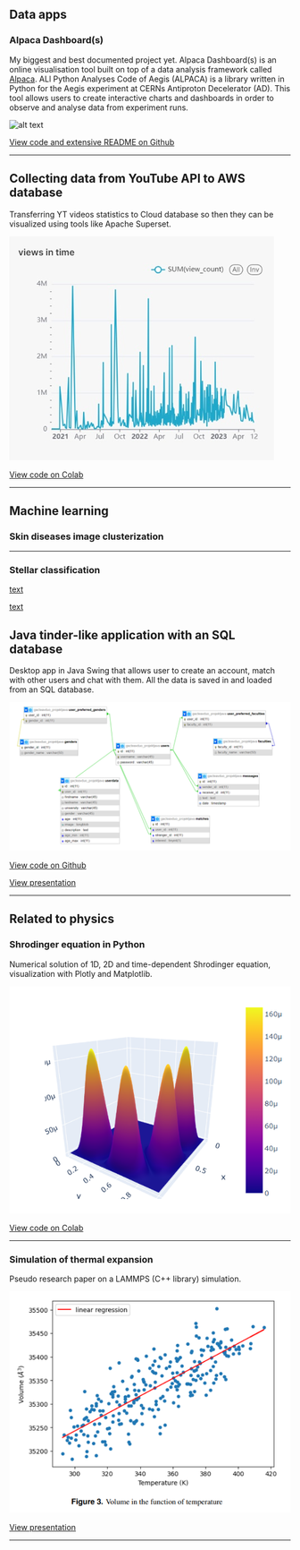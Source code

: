 ## Data apps

### Alpaca Dashboard(s)
My biggest and best documented project yet. Alpaca Dashboard(s) is an online visualisation tool built on top of a data analysis framework called [Alpaca](https://aegis.docs.cern.ch/ALPACA). ALl Python Analyses Code of Aegis (ALPACA) is a library written in Python for the Aegis experiment
at CERNs Antiproton Decelerator (AD). This tool allows users to create interactive charts and dashboards in order to observe and analyse data from experiment runs.

![alt text](dashboard_preview.gif)

[View code and extensive README on Github](https://github.com/kamil5555579/alpaca-dashboard)

---

## Collecting data from YouTube API to AWS database
Transferring YT videos statistics to Cloud database so then they can be visualized using tools like Apache Superset.

<img src="images/views-in-time-2023-07-08T18-53-03.557Z.jpg?raw=true"/>

[View code on Colab](https://colab.research.google.com/drive/1XMFMZP_2aoDi0NqYKkJDr7Er2JDQr8RO?usp=sharing)

---

## Machine learning

### Skin diseases image clusterization

---

### Stellar classification

[text](pdf/Stellar_classification.pptx)

[text](pdf/Stellar_classification.pdf)

## Java tinder-like application with an SQL database
Desktop app in Java Swing that allows user to create an account, match with other users and chat with them. All the data is saved in and loaded from an SQL database.

<img src="images/database.png?raw=true"/>

[View code on Github](https://github.com/kamil5555579/tinder-java)

[View presentation](/pdf/java_tinder.pdf)

---
## Related to physics

### Shrodinger equation in Python
Numerical solution of 1D, 2D and time-dependent Shrodinger equation, visualization with Plotly and Matplotlib.

<img src="images/sh_equ.png?raw=true"/>

[View code on Colab](https://colab.research.google.com/drive/1NwEgUGVBOi2QKI1BD8E-zYihBROB8j5k?usp=sharing)

---

### Simulation of thermal expansion
Pseudo research paper on a LAMMPS (C++ library) simulation.

<img src="images/thermal.png?raw=true"/>

[View presentation](/pdf/thermal_expansion.pdf)

---


